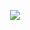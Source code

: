 
<p align="center">
  <a href="https://github.com/ZtheTwink">
    <img src="https://discord.c99.nl/widget/theme-4/424914985466986498.png" />
     </a>

